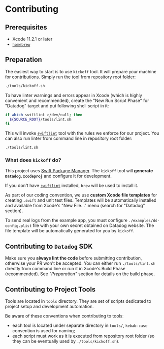 # Contributing

## Prerequisites

* Xcode 11.2.1 or later
* [`homebrew`](https://brew.sh)

## Preparation

The easiest way to start is to use `kickoff` tool. It will prepare your machine for contributions. Simply run the tool from repository root folder:
```bash
./tools/kickoff.sh
```

To have linter warnings and errors appear in Xcode (which is highly convenient and recommended), create the "New Run Script Phase" for "Datadog" target and put following shell script in it:
```bash
if which swiftlint >/dev/null; then
  ${SOURCE_ROOT}/tools/lint.sh
fi
```
This will invoke [`swiftlint`](https://github.com/realm/SwiftLint) tool with the rules we enforce for our project. You can also run linter from command line in repository root folder:
```bash
./tools/lint.sh
```

### What does `kickoff` do?

This project uses [Swift Package Manager](https://swift.org/package-manager/). The `kickoff` tool will **generate `Datadog.xcodeproj`** and configure it for development.

If you don't have [`swiftlint`](https://github.com/realm/SwiftLint) installed, `brew` will be used to install it. 

As part of our coding convention, we use **custom Xcode file templates** for creating `.swift` and unit test files. Templates will be automatically installed and available from Xcode's "New File..." menu (search for "Datadog" section).

To send real logs from the example app, you must configure `./examples/dd-config.plist` file with your own secret obtained on Datadog website. The file template will be automatically generated for you by `kickoff`.

## Contributing to `Datadog` SDK

Make sure  you **always lint the code** before submitting contribution, otherwise your PR won't be accepted. You can either run `./tools/lint.sh` directly from command line or run it in Xcode's Build Phase (recommended). See _"Preparation"_ section for details on the build phase. 

## Contributing to Project Tools

Tools are located in `tools` directory. They are set of scripts dedicated to project setup and development automation. 

Be aware of these conventions when contributing to tools:
* each tool is located under separate directory in `tools/`, `kebab-case` convention is used for naming;
* each script must work as it is executed from repository root folder (so they can be eventually used by `./tools/kickoff.sh`).
